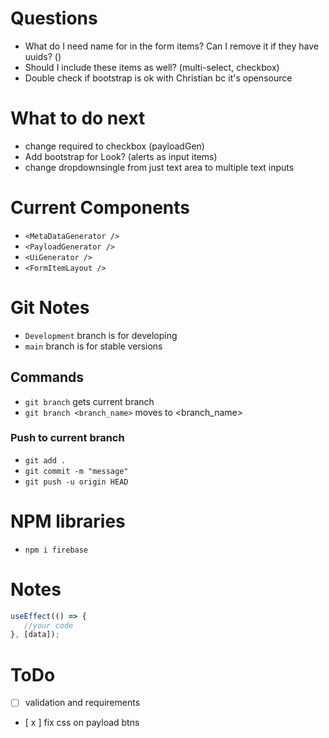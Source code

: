 # Questions
- What do I need name for in the form items? Can I remove it if they have uuids? ()
- Should I include these items as well? (multi-select, checkbox)
- Double check if bootstrap is ok with Christian bc it's opensource


# What to do next
- change required to checkbox (payloadGen)
- Add bootstrap for Look? (alerts as input items)
- change dropdownsingle from just text area to multiple text inputs 

# Current Components
- `<MetaDataGenerator />`
- `<PayloadGenerator />`
- `<UiGenerator />`
- `<FormItemLayout />`

# Git Notes
- `Development` branch is for developing
- `main` branch is for stable versions
## Commands
- `git branch` gets current branch
- `git branch <branch_name>` moves to <branch_name>
### Push to current branch
- `git add .`
- `git commit -m "message"`
- `git push -u origin HEAD`

# NPM libraries
- `npm i firebase`

# Notes
```javascript
useEffect(() => {
   //your code
}, [data]);
```


# ToDo
- [ ] validation and requirements
- [ x ] fix css on payload btns